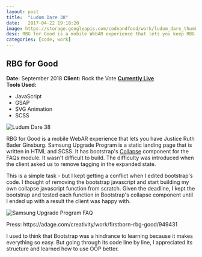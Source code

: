 ```yaml
---
layout: post
title:  "Ludum Dare 38"
date:   2017-04-22 19:18:20
image: https://storage.googleapis.com/codeandfood/work/ludum_dare_thumbnail.jpg
desc: RBG for Good is a mobile WebAR experience that lets you keep RBG fit, rested, and on top of her game so she can keep going for years to come.
categories: [code, work]
---
```


<div class="project-description">
	<h2>RBG for Good</h2>
	<div class="desc">
		<span><strong>Date:</strong> September 2018</span>
		<span><strong>Client:</strong> Rock the Vote</span>
		<span><strong><a href="https://rbgforgood.com/" target="_blank">Currently Live</a></strong></span>
	</div>
	<div class="desc">
		<span><strong>Tools Used:</strong></span>
		<ul>
			<li>JavaScript</li>
			<li>GSAP</li>
			<li>SVG Animation</li>
			<li>SCSS</li>
		</ul>
	</div>
</div>

<div class="project-image">
	<img src="https://storage.googleapis.com/codeandfood/work/ludum_dare.jpg" alt="Ludum Dare 38" />
</div>

<p>RBG for Good is a mobile WebAR experience that lets you have Justice Ruth Bader Ginsburg. Samsung Upgrade Program is a static landing page that is written in HTML and SCSS. It has bootstrap's <a href="http://v4-alpha.getbootstrap.com/components/collapse/" target="_blank">Collapse</a> component for the FAQs module. It wasn't difficult to build. The difficulty was introduced when the client asked us to remove tagging in the expanded state.</p> 

<p>This is a simple task - but I kept getting a conflict when I edited bootstrap's code. I thought of removing the bootstrap javascript and start building my own collapse javascript function from scratch. Given the deadline, I kept the bootstrap and tested each function in Bootstrap's collapse component until I ended up with a result the client was happy with.</p>


<div class="project-image">
	<img src="https://storage.googleapis.com/codeandfood/work/samsung/samsung-upgrade-program/faq.gif" alt="Samsung Upgrade Program FAQ" />
</div>

<div>
	<p>Press: https://adage.com/creativity/work/firstborn-rbg-good/949431</p>
</div>

<p>I used to think that Bootstrap was a hindrance to learning because it makes everything so easy. But going through its code line by line, I appreciated its structure and learned how to use OOP better.</p>
